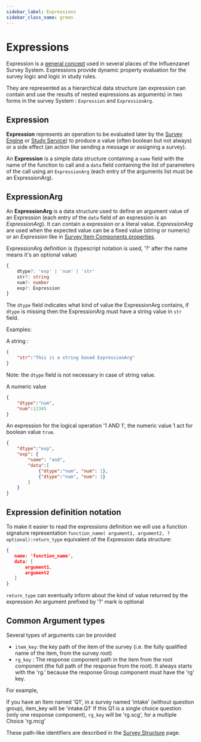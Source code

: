 ```yaml
---
sidebar_label: Expressions
sidebar_class_name: green
---
```

  
# Expressions

Expression is a [general concept](./concepts) used in several places of the Influenzanet Survey System.
Expressions provide dynamic property evaluation for the survey logic and logic in study rules.

They are represented as a hierarchical data structure (an expression can contain and use the results of nested expressions as arguments) 
in two forms in the survey System : `Expression` and `ExpressionArg`.

## Expression

**Expression** represents an operation to be evaluated later by the [Survey Engine](../survey-engine/) or [Study Service](../study-service/)) to produce a value (often boolean but not always) or a side effect (an action like sending a message or assigning a survey).

An **Expression** is a simple data structure containing a `name` field with the name of the function to call and a `data` field containing the list of parameters of the call using an `ExpressionArg` (each entry of the arguments list must be an ExpressionArg).

## ExpressionArg

An **ExpressionArg** is a data structure used to define an argument value of an Expression (each entry of the `data` field of an expression is an *ExpressionArg*). It can contain a expression or a literal value.
*ExpressionArg* are used when the expected value can be a fixed value (string or numeric) or an *Expression* like in [Survey Item Components properties](../survey-engine/components/overview).

ExpressionArg definition is (typescript notation is used, '?' after the name means it's an optional value)
```ts
{
    dtype?: 'exp' | 'num' | 'str'
    str?: string
    num?: number
    exp?: Expression
}

````

The `dtype` field indicates what kind of value the ExpressionArg contains, if `dtype` is missing then the ExpressionArg must have a string value in `str` field.

Examples:

A string :
```json
{
    "str":"This is a string based ExpressionArg"
}
```

Note: the `dtype` field is not necessary in case of string value.

A numeric value
```json
{
    "dtype":"num",
    "num":12345
}
```

An expression for the logical operation '1 AND 1', the numeric value 1 act for boolean value `true`.
```json
{
    "dtype":"exp",
    "exp": {
        "name": "and",
        "data":[
            {"dtype":"num", "num": 1},
            {"dtype":"num", "num": 1}
        ]
    }
}
```

## Expression definition notation

To make it easier to read the expressions definition we will use a function signature representation 
`function_name( argument1, argument2, ?optional):return_type` equivalent of the Expression data structure:

 ```json
{
    name: 'function_name',
    data: [
        argument1,
        argument2
    ]
}

 ```

`return_type` can eventually inform about the kind of value returned by the expression 
An argument prefixed by '?' mark is optional


## Common Argument types

Several types of arguments can be provided

- `item_key`: the key path of the item of the survey (i.e. the fully qualified name of the item, from the survey root)
- `rg_key` : The response component path in the item from the root component (the full path of the response from the root). It always starts with the 'rg.' because the response Group component must have the 'rg' key.

For example,

If you have an Item named 'Q1', in a survey named 'intake' (without question group), item_key will be 'intake.Q1'
If this Q1 is a single choice question (only one response component), `rg_key` will be 'rg.scg', for a multiple Choice 'rg.mcg'

These path-like identifiers are described in the [Survey Structure](../survey-engine/structure) page.
